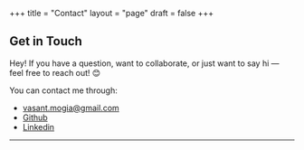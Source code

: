 +++
title = "Contact"
layout = "page"
draft = false
+++

## Get in Touch

Hey! If you have a question, want to collaborate, or just want to say hi — feel free to reach out! 😊

You can contact me through:

- [vasant.mogia@gmail.com](mailto:vasant.mogia@gmail.com)
- [Github](https://github.com/DSCmatter)
- [Linkedin](https://www.linkedin.com/in/vasant-mogia/)

---